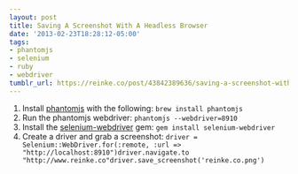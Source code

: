 ```yaml
---
layout: post
title: Saving A Screenshot With A Headless Browser
date: '2013-02-23T18:28:12-05:00'
tags:
- phantomjs
- selenium
- ruby
- webdriver
tumblr_url: https://reinke.co/post/43842389636/saving-a-screenshot-with-a-headless-browser
---
```

1. Install [phantomjs](http://phantomjs.org/) with the following: `brew install phantomjs`
2. Run the phantomjs webdriver:&nbsp;`phantomjs --webdriver=8910`
3. Install the [selenium-webdriver](https://code.google.com/p/selenium/) gem: `gem install selenium-webdriver`
4. Create a driver and grab a screenshot:&nbsp;`driver = Selenium::WebDriver.for(:remote, :url => "http://localhost:8910")driver.navigate.to "http://www.reinke.co"driver.save_screenshot('reinke.co.png')`
